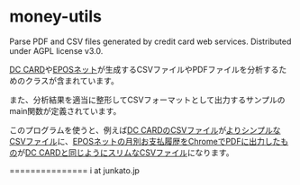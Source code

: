 money-utils
===========

Parse PDF and CSV files generated by credit card web services. Distributed under AGPL license v3.0.

[DC CARD](https://club.dccard.co.jp/service/members/htmls/prp/login/prp.shtml)や[EPOSネット](https://www.eposcard.co.jp/member/)が生成するCSVファイルやPDFファイルを分析するためのクラスが含まれています。

また、分析結果を適当に整形してCSVフォーマットとして出力するサンプルのmain関数が定義されています。

このプログラムを使うと、例えば[DC CARDのCSVファイル](https://github.com/arcatdmz/money-utils/blob/master/example/201401.csv)が[よりシンプルなCSVファイル](https://github.com/arcatdmz/money-utils/blob/master/dccard2013.csv)に、[EPOSネットの月別お支払履歴をChromeでPDFに出力したもの](https://github.com/arcatdmz/money-utils/blob/master/example/201401.pdf)が[DC CARDと同じようにスリムなCSVファイル](https://github.com/arcatdmz/money-utils/blob/master/epos2013.csv)になります。

===============
i at junkato.jp
